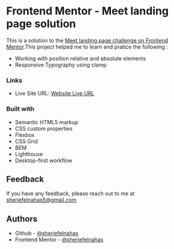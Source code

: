 # Frontend Mentor - Meet landing page solution

This is a solution to the [Meet landing page challenge on Frontend Mentor](https://www.frontendmentor.io/challenges/meet-landing-page-rbTDS6OUR).This project helped me to learn and pratice the following :

- Working with position relative and absolute elements
- Responsive Typography using clamp

### Links

- Live Site URL: [Website Live URL](https://sherief-elnahas-fem-meet-landing-page.netlify.app/)

### Built with

- Semantic HTML5 markup
- CSS custom properties
- Flexbox
- CSS Grid
- BEM
- Lighthouse
- Desktop-first workflow



## Feedback

If you have any feedback, please reach out to me at sheriefelnahas5@gmail.com

## Authors

- Github - [@sheriefelnahas](https://github.com/SheriefElnahas)
- Frontend Mentor - [@sheriefelnahas](https://www.frontendmentor.io/profile/SheriefElnahas)
